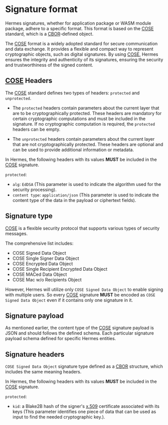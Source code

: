 # Signature format

Hermes signatures, whether for application package or WASM module package, adhere to a specific format.
This format is based on the [COSE] standard, which is a [CBOR]-defined object.

The [COSE] format is a widely adopted standard for secure communication and data exchange.
It provides a flexible and compact way to represent cryptographic objects,
such as digital signatures.
By using [COSE], Hermes ensures the integrity and authenticity of its signatures,
ensuring the security and trustworthiness of the signed content.

## [COSE] Headers

The [COSE] standard defines two types of headers: `protected` and `unprotected`.

* The `protected` headers contain parameters about the current layer
  that are to be cryptographically protected.
  These headers are mandatory for certain cryptographic computations and must be included in the signature.
  If no cryptographic computation is required, the `protected` headers can be empty.

* The `unprotected` headers contain parameters about the current layer
  that are not cryptographically protected.
  These headers are optional and can be used to provide additional information or metadata.

In Hermes, the following headers with its values **MUST** be included in the [COSE] signature.

`protected`:

* `alg`: `EdDSA`
  (This parameter is used to indicate the algorithm used for the security processing).
* `content type`: `application/json`
  (This parameter is used to indicate the content type of the data in the payload or ciphertext fields).

## Signature type

[COSE] is a flexible security protocol that supports various types of security messages.

The comprehensive list includes:

* COSE Signed Data Object
* COSE Single Signer Data Object
* COSE Encrypted Data Object
* COSE Single Recipient Encrypted Data Object
* COSE MACed Data Object
* COSE Mac w/o Recipients Object

However, Hermes will utilize only `COSE Signed Data Object` to enable signing with multiple users.
So every [COSE] signature **MUST** be encoded as `COSE Signed Data Object`
even if it contains only one signature in it.

## Signature payload

As mentioned earlier, the content type of the [COSE] signature payload is JSON
and should follows the defined schema.
Each particular signature payload schema defined for specific Hermes entities.

## Signature headers

`COSE Signed Data Object` signature type defined as a [CBOR] structure,
which includes the same meaning headers.

In Hermes, the following headers with its values **MUST** be included in the [COSE] signature.

`protected`:

* `kid`: a Blake2B hash of the signer's [x.509] certificate associated with its keys
  (This parameter identifies one piece of data
  that can be used as input to find the needed cryptographic key.).

[COSE]: https://datatracker.ietf.org/doc/html/rfc8152
[CBOR]: https://datatracker.ietf.org/doc/html/rfc8949
[x.509]: https://en.wikipedia.org/wiki/X.509
